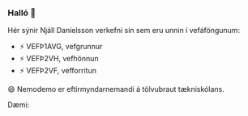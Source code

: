 ### Halló 👋

Hér sýnir Njáll Daníelsson verkefni sín sem eru unnin í vefáföngunum:

- ⚡ VEFÞ1AVG, vefgrunnur
- ⚡ VEFÞ2VH, vefhönnun
- ⚡ VEFÞ2VF, vefforritun

😄 Nemodemo er eftirmyndarnemandi á tölvubraut tækniskólans.  

Dæmi: []()

<!--
**Nemo-Demo/nemo-demo** is a ✨ _special_ ✨ repository because its `README.md` (this file) appears on your GitHub profile.
Here are some ideas to get you started:


- 🔭 I’m currently working on ...
- 🌱 I’m currently learning ...
- 👯 I’m looking to collaborate on ...
- 🤔 I’m looking for help with ...
- 💬 Ask me about ...
- 📫 How to reach me: ...
-  Pronouns: ...
- ⚡ Fun fact: ...
-->

